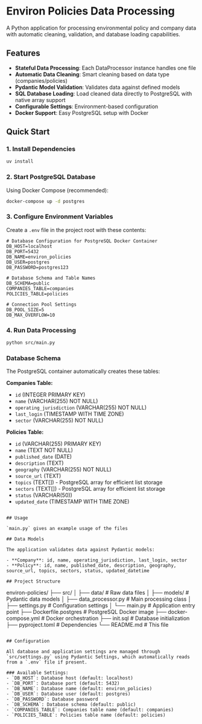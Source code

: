 # Environ Policies Data Processing

A Python application for processing environmental policy and company data with automatic cleaning, validation, and database loading capabilities.

## Features

- **Stateful Data Processing**: Each DataProcessor instance handles one file
- **Automatic Data Cleaning**: Smart cleaning based on data type (companies/policies)
- **Pydantic Model Validation**: Validates data against defined models
- **SQL Database Loading**: Load cleaned data directly to PostgreSQL with native array support
- **Configurable Settings**: Environment-based configuration
- **Docker Support**: Easy PostgreSQL setup with Docker

## Quick Start

### 1. Install Dependencies
```bash
uv install
```

### 2. Start PostgreSQL Database
Using Docker Compose (recommended):
```bash
docker-compose up -d postgres
```

### 3. Configure Environment Variables
Create a `.env` file in the project root with these contents:
```env
# Database Configuration for PostgreSQL Docker Container
DB_HOST=localhost
DB_PORT=5432
DB_NAME=environ_policies
DB_USER=postgres
DB_PASSWORD=postgres123

# Database Schema and Table Names
DB_SCHEMA=public
COMPANIES_TABLE=companies
POLICIES_TABLE=policies

# Connection Pool Settings
DB_POOL_SIZE=5
DB_MAX_OVERFLOW=10
```

### 4. Run Data Processing
```bash
python src/main.py
```

### Database Schema
The PostgreSQL container automatically creates these tables:

**Companies Table:**
- `id` (INTEGER PRIMARY KEY)
- `name` (VARCHAR(255) NOT NULL)
- `operating_jurisdiction` (VARCHAR(255) NOT NULL)
- `last_login` (TIMESTAMP WITH TIME ZONE)
- `sector` (VARCHAR(255) NOT NULL)

**Policies Table:**
- `id` (VARCHAR(255) PRIMARY KEY)
- `name` (TEXT NOT NULL)
- `published_date` (DATE)
- `description` (TEXT)
- `geography` (VARCHAR(255) NOT NULL)
- `source_url` (TEXT)
- `topics` (TEXT[]) - PostgreSQL array for efficient list storage
- `sectors` (TEXT[]) - PostgreSQL array for efficient list storage
- `status` (VARCHAR(50))
- `updated_date` (TIMESTAMP WITH TIME ZONE)
```

## Usage

`main.py` gives an example usage of the files

## Data Models

The application validates data against Pydantic models:

- **Company**: id, name, operating_jurisdiction, last_login, sector
- **Policy**: id, name, published_date, description, geography, source_url, topics, sectors, status, updated_datetime

## Project Structure

```
environ-policies/
├── src/
│   ├── data/               # Raw data files
│   ├── models/             # Pydantic data models
│   ├── data_processor.py   # Main processing class
│   ├── settings.py         # Configuration settings
│   └── main.py            # Application entry point
├── Dockerfile.postgres    # PostgreSQL Docker image
├── docker-compose.yml     # Docker orchestration
├── init.sql              # Database initialization
├── pyproject.toml        # Dependencies
└── README.md             # This file
```

## Configuration

All database and application settings are managed through `src/settings.py` using Pydantic Settings, which automatically reads from a `.env` file if present.

### Available Settings:
- `DB_HOST`: Database host (default: localhost)
- `DB_PORT`: Database port (default: 5432)
- `DB_NAME`: Database name (default: environ_policies)
- `DB_USER`: Database user (default: postgres)
- `DB_PASSWORD`: Database password
- `DB_SCHEMA`: Database schema (default: public)
- `COMPANIES_TABLE`: Companies table name (default: companies)
- `POLICIES_TABLE`: Policies table name (default: policies)
